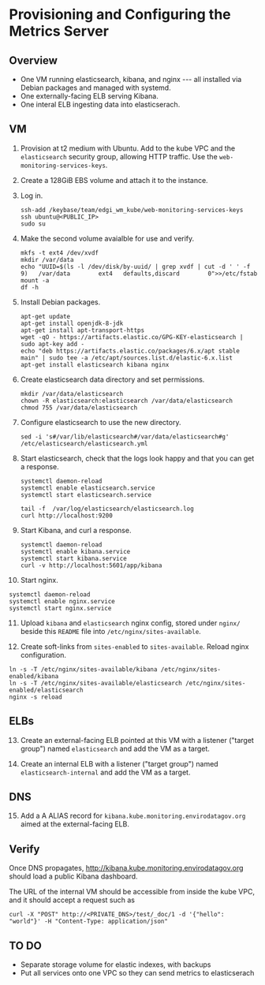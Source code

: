 # Provisioning and Configuring the Metrics Server

## Overview

* One VM running elasticsearch, kibana, and nginx --- all installed via Debian
  packages and managed with systemd.
* One externally-facing ELB serving Kibana.
* One interal ELB ingesting data into elasticserach. 

## VM

1. Provision at t2 medium with Ubuntu. Add to the kube VPC and the
   ``elasticsearch`` security group, allowing HTTP traffic. Use the
   ``web-monitoring-services-keys``.

2. Create a 128GiB EBS volume and attach it to the instance.

3. Log in.

   ```
   ssh-add /keybase/team/edgi_wm_kube/web-monitoring-services-keys
   ssh ubuntu@<PUBLIC_IP>
   sudo su
   ```

4. Make the second volume avaialble for use and verify.
   ```
   mkfs -t ext4 /dev/xvdf
   mkdir /var/data
   echo "UUID=$(ls -l /dev/disk/by-uuid/ | grep xvdf | cut -d ' ' -f 9)   /var/data        ext4   defaults,discard        0">>/etc/fstab
   mount -a
   df -h
   ```

5. Install Debian packages.

   ```
   apt-get update
   apt-get install openjdk-8-jdk
   apt-get install apt-transport-https
   wget -qO - https://artifacts.elastic.co/GPG-KEY-elasticsearch | sudo apt-key add -
   echo "deb https://artifacts.elastic.co/packages/6.x/apt stable main" | sudo tee -a /etc/apt/sources.list.d/elastic-6.x.list
   apt-get install elasticsearch kibana nginx
   ```

6. Create elasticsearch data directory and set permissions.

   ```
   mkdir /var/data/elasticsearch
   chown -R elasticsearch:elasticsearch /var/data/elasticsearch
   chmod 755 /var/data/elasticsearch
   ```

7. Configure elasticsearch to use the new directory.

   ```
   sed -i 's#/var/lib/elasticsearch#/var/data/elasticsearch#g' /etc/elasticsearch/elasticsearch.yml
   ```


8. Start elasticsearch, check that the logs look happy and that you can get a
   response.

   ```
   systemctl daemon-reload
   systemctl enable elasticsearch.service
   systemctl start elasticsearch.service

   tail -f  /var/log/elasticsearch/elasticsearch.log 
   curl http://localhost:9200
   ```

9. Start Kibana, and curl a response.

   ```
   systemctl daemon-reload
   systemctl enable kibana.service
   systemctl start kibana.service
   curl -v http://localhost:5601/app/kibana
   ```

10. Start nginx.

   ```
   systemctl daemon-reload
   systemctl enable nginx.service
   systemctl start nginx.service
   ```

11. Upload ``kibana`` and ``elasticsearch`` nginx config, stored under ``nginx/``
   beside this ``README`` file into ``/etc/nginx/sites-available``.

12. Create soft-links from ``sites-enabled`` to ``sites-available``. Reload nginx
   configuration.


   ```
   ln -s -T /etc/nginx/sites-available/kibana /etc/nginx/sites-enabled/kibana
   ln -s -T /etc/nginx/sites-available/elasticsearch /etc/nginx/sites-enabled/elasticsearch
   nginx -s reload
   ```

## ELBs

13. Create an external-facing ELB pointed at this VM with a  listener ("target
   group") named ``elasticsearch`` and add the VM as a target.

14. Create an internal ELB with a listener ("target group") named
   ``elasticsearch-internal`` and add the VM as a target.

## DNS

15. Add a A ALIAS record for ``kibana.kube.monitoring.envirodatagov.org`` aimed
   at the external-facing ELB.

## Verify

Once DNS propagates, http://kibana.kube.monitoring.envirodatagov.org should load
a public Kibana dashboard.

The URL of the internal VM should be accessible from inside the kube VPC, and it
should accept a request such as

```
curl -X "POST" http://<PRIVATE_DNS>/test/_doc/1 -d '{"hello": "world"}' -H "Content-Type: application/json" 
```

## TO DO

* Separate storage volume for elastic indexes, with backups
* Put all services onto one VPC so they can send metrics to elasticserach
